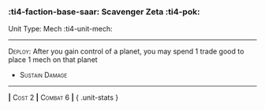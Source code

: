 ### :ti4-faction-base-saar: **Scavenger Zeta** :ti4-pok:

Unit Type: Mech :ti4-unit-mech:

---

<span style="font-variant:small-caps;">Deploy</span>: After you gain control of a planet, you may spend 1 trade good to place 1 mech on that planet

* <span style="font-variant:small-caps;">Sustain Damage</span> 


---

__|__ <span style="font-variant:small-caps;">Cost 2</span> __|__ <span style="font-variant:small-caps;">Combat 6</span> __|__
{ .unit-stats }
